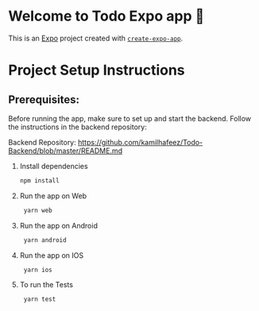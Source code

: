 # Welcome to Todo Expo app 👋

This is an [Expo](https://expo.dev) project created with [`create-expo-app`](https://www.npmjs.com/package/create-expo-app).

# Project Setup Instructions

## Prerequisites:

Before running the app, make sure to set up and start the backend. Follow the instructions in the backend repository:

Backend Repository: https://github.com/kamilhafeez/Todo-Backend/blob/master/README.md

1. Install dependencies

   ```bash
   npm install
   ```

2. Run the app on Web

   ```bash
    yarn web
   ```

3. Run the app on Android

   ```bash
    yarn android
   ```

4. Run the app on IOS

   ```bash
    yarn ios
   ```

5. To run the Tests

   ```bash
    yarn test
   ```
